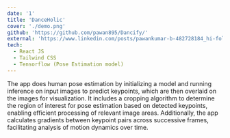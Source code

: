 ```yaml
---
date: '1'
title: 'DanceHolic'
cover: './demo.png'
github: 'https://github.com/pawan895/Dancify/'
external: 'https://www.linkedin.com/posts/pawankumar-b-482728184_hi-folks-sharing-my-project-danceholics-activity-7165717013737267202-l6KU?utm_source=share&utm_medium=member_desktop'
tech:
  - React JS
  - Tailwind CSS
  - Tensorflow (Pose Estimation model)
---
```


The app does human pose estimation by initializing a model and running inference on input images to predict keypoints, which are then overlaid on the images for visualization. It includes a cropping algorithm to determine the region of interest for pose estimation based on detected keypoints, enabling efficient processing of relevant image areas. Additionally, the app calculates gradients between keypoint pairs across successive frames, facilitating analysis of motion dynamics over time.
